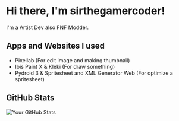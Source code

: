 # Hi there, I'm sirthegamercoder!

I'm a Artist Dev also FNF Modder.

## Apps and Websites I used

- Pixellab (For edit image and making thumbnail)
- Ibis Paint X & Kleki (For draw something)
- Pydroid 3 & Spritesheet and XML Generator Web (For optimize a spritesheet)

## GitHub Stats

![Your GitHub Stats](https://github-readme-stats.vercel.app/api?username=sirthegamercoder&show_icons=true&theme=radical)
